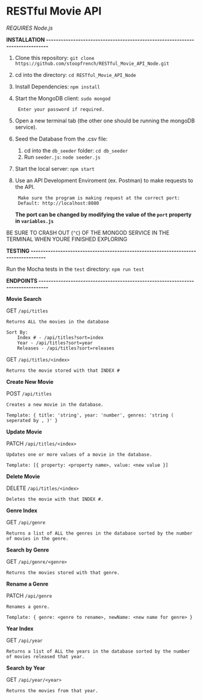 # RESTful Movie API

*REQUIRES Node.js*

**INSTALLATION -----------------------------------------------------------------------------**

1. Clone this repository:
	`git clone https://github.com/stoopfrench/RESTful_Movie_API_Node.git`
2. cd into the directory:
	`cd RESTful_Movie_API_Node`
3. Install Dependencies:
	`npm install`
4. Start the MongoDB client:
	`sudo mongod`
		
		Enter your password if required.
		
5. Open a new terminal tab (the other one should be running the mongoDB service).
6. Seed the Database from the .csv file:
	1. cd into the `db_seeder` folder: `cd db_seeder`
	2. Run `seeder.js`: `node seeder.js`
7. Start the local server:
	`npm start`
8. Use an API Development Enviroment (ex. Postman) to make requests to the API.
		
		Make sure the program is making request at the correct port:
		Default: http://localhost:8080
	**The port can be changed by modifying the value of the `port` property in `variables.js`**

BE SURE TO CRASH OUT (`^C`) OF THE MONGOD SERVICE IN THE TERMINAL WHEN YOURE FINISHED EXPLORING

**TESTING -----------------------------------------------------------------------------------**

Run the Mocha tests in the `test` directory: `npm run test`

**ENDPOINTS --------------------------------------------------------------------------------**

**Movie Search**

GET `/api/titles`
 	
 	Returns ALL the movies in the database

	Sort By:
		Index # - /api/titles?sort=index
		Year - /api/titles?sort=year
		Releases - /api/titles?sort=releases

GET `/api/titles/<index>`
 	
 	Returns the movie stored with that INDEX #

**Create New Movie**

POST `/api/titles`
	
	Creates a new movie in the database.
	
	Template: { title: 'string', year: 'number', genres: 'string ( seperated by , )' }

**Update Movie**

PATCH `/api/titles/<index>`
	
	Updates one or more values of a movie in the database.
	
	Template: [{ property: <property name>, value: <new value }]

**Delete Movie**

DELETE `/api/titles/<index>`

	Deletes the movie with that INDEX #.

**Genre Index**

GET `/api/genre`
	
	Returns a list of ALL the genres in the database sorted by the number of movies in the genre.

**Search by Genre**

GET `/api/genre/<genre>`
	
	Returns the movies stored with that genre.

**Rename a Genre**

PATCH `/api/genre`

	Renames a genre.

	Template: { genre: <genre to rename>, newName: <new name for genre> }

**Year Index**

GET `/api/year`

	Returns a list of ALL the years in the database sorted by the number of movies released that year.

**Search by Year**

GET `/api/year/<year>`
	
	Returns the movies from that year.




